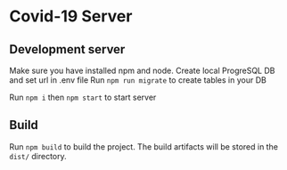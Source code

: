 # Covid-19 Server

## Development server

Make sure you have installed npm and node.
Create local ProgreSQL DB and set url in .env file
Run `npm run migrate` to create tables in your DB

Run `npm i` then `npm start` to start server

## Build

Run `npm build` to build the project. The build artifacts will be stored in the `dist/` directory.
